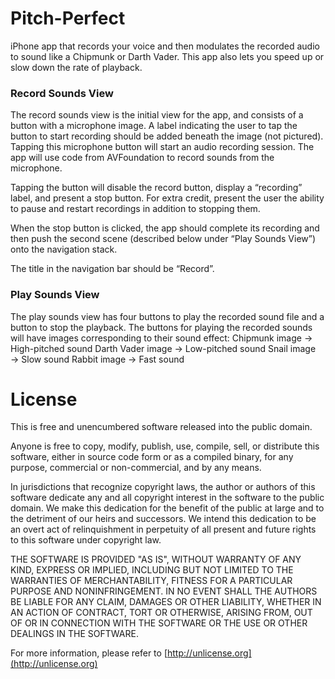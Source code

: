 # Pitch-Perfect

iPhone app that records your voice and then modulates the recorded audio to sound like a Chipmunk or Darth Vader. This app also lets you speed up or slow down the rate of playback.


### Record Sounds View

The record sounds view is the initial view for the app, and consists of a button with a microphone image. A label indicating the user to tap the button to start recording should be added beneath the image (not pictured).
Tapping this microphone button will start an audio recording session. The app will use code from AVFoundation to record sounds from the microphone.

Tapping the button will disable the record button, display a “recording” label, and present a stop button. For extra credit, present the user the ability to pause and restart recordings in addition to stopping them.


When the stop button is clicked, the app should complete its recording and then push the second scene (described below under “Play Sounds View”) onto the navigation stack.


The title in the navigation bar should be “Record”.


### Play Sounds View

The play sounds view has four buttons to play the recorded sound file and a button to stop the playback.
The buttons for playing the recorded sounds will have images corresponding to their sound effect:
     Chipmunk image → High-pitched sound
     Darth Vader image →  Low-pitched sound
     Snail image → Slow sound
     Rabbit image → Fast sound

# License

This is free and unencumbered software released into the public domain.

Anyone is free to copy, modify, publish, use, compile, sell, or
distribute this software, either in source code form or as a compiled
binary, for any purpose, commercial or non-commercial, and by any
means.

In jurisdictions that recognize copyright laws, the author or authors
of this software dedicate any and all copyright interest in the
software to the public domain. We make this dedication for the benefit
of the public at large and to the detriment of our heirs and
successors. We intend this dedication to be an overt act of
relinquishment in perpetuity of all present and future rights to this
software under copyright law.

THE SOFTWARE IS PROVIDED "AS IS", WITHOUT WARRANTY OF ANY KIND,
EXPRESS OR IMPLIED, INCLUDING BUT NOT LIMITED TO THE WARRANTIES OF
MERCHANTABILITY, FITNESS FOR A PARTICULAR PURPOSE AND NONINFRINGEMENT.
IN NO EVENT SHALL THE AUTHORS BE LIABLE FOR ANY CLAIM, DAMAGES OR
OTHER LIABILITY, WHETHER IN AN ACTION OF CONTRACT, TORT OR OTHERWISE,
ARISING FROM, OUT OF OR IN CONNECTION WITH THE SOFTWARE OR THE USE OR
OTHER DEALINGS IN THE SOFTWARE.

For more information, please refer to [http://unlicense.org](http://unlicense.org)
